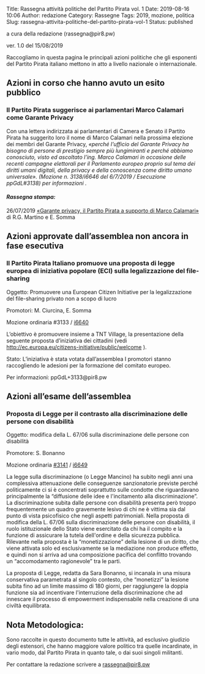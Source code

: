 Title: Rassegna attività politiche del Partito Pirata vol. 1
Date: 2019-08-16 10:06
Author: redazione
Category: Rassegne
Tags: 2019, mozione, politica
Slug: rassegna-attivita-politiche-del-partito-pirata-vol-1
Status: published



a cura della redazione (rassegna\@pir8.pw)





ver. 1.0 del 15/08/2019





Raccogliamo in questa pagina le principali azioni politiche che gli esponenti del Partito Pirata italiano mettono in atto a livello nazionale o internazionale.





## **Azioni in corso che hanno avuto un esito pubblico**





### **Il Partito Pirata suggerisce ai parlamentari Marco Calamari come Garante Privacy**





Con una lettera indirizzata ai parlamentari di Camera e Senato il Partito Pirata ha suggerito loro il nome di Marco Calamari nella prossima elezione dei membri del Garante Privacy, *«perché l’ufficio del Garante Privacy ha bisogno di persone di prestigio sempre più lungimiranti e perché abbiamo conosciuto, visto ed ascoltato l’ing. Marco Calamari in occasione delle recenti campagne elettorali per il Parlamento europeo proprio sul tema dei diritti umani digitali, della privacy e della conoscenza come diritto umano universale». (Mozione n. 3138/i6646 del 6/7/2019 / Esecuzione ppGdL\#3138) per informazioni .*





#### *Rassegna stampa:*





26/07/2019 [«Garante privacy, il Partito Pirata a supporto di Marco Calamari»](https://www.agendadigitale.eu/sicurezza/privacy/garante-privacy-il-partito-pirata-a-supporto-di-marco-calamari/) di R.G. Martino e E. Somma





## **Azioni approvate dall’assemblea non ancora in fase esecutiva**





### **Il Partito Pirata Italiano promuove una proposta di legge europea di iniziativa popolare (ECI) sulla legalizzazione del file-sharing**





Oggetto: Promuovere una European Citizen Initiative per la legalizzazione del file-sharing privato non a scopo di lucro





Promotori: M. Ciurcina, E. Somma





Mozione ordinaria \#3133 / [i6640](https://agora.partito-pirata.it/initiative/show/6640.html)





L’obiettivo è promuovere insieme a TNT Village, la presentazione della seguente proposta d’iniziativa dei cittadini (vedi <http://ec.europa.eu/citizens-initiative/public/welcome> ).





Stato: L’iniziativa è stata votata dall’assemblea I promotori stanno raccogliendo le adesioni per la formazione del comitato europeo.





Per informazioni: ppGdL+3133\@pir8.pw





## **Azioni all’esame dell’assemblea**





### **Proposta di Legge per il contrasto alla discriminazione delle persone con disabilità**





Oggetto: modifica della L. 67/06 sulla discriminazione delle persone con disabilità





Promotore: S. Bonanno





Mozione ordinaria [\#3141](https://agora.partito-pirata.it/issue/show/3141.html) / [i6649](https://agora.partito-pirata.it/initiative/show/6649.html)





La legge sulla discriminazione (o Legge Mancino) ha subito negli anni una complessiva attenuazione delle conseguenze sanzionatorie previste perché politicamente ci si è concentrati soprattutto sulle condotte che riguardavano principalmente la “diffusione delle idee e l'incitamento alla discriminazione”.  La discriminazione subita dalle persone con disabilità presenta però troppo frequentemente un quadro gravemente lesivo di chi ne è vittima sia dal punto di vista psicofisico che negli aspetti patrimoniali. Nella proposta di modifica della L. 67/06 sulla discriminazione delle persone con disabilità, il ruolo istituzionale dello Stato viene esercitato da chi ha il compito e la funzione di assicurare la tutela dell'ordine e della sicurezza pubblica. Rilevante nella proposta è la “monetizzazione” della lesione di un diritto, che viene attivata solo ed esclusivamente se la mediazione non produce effetto, e quindi non si arriva ad una composizione pacifica del conflitto trovando un “accomodamento ragionevole” tra le parti.





La proposta di Legge, redatta da Sara Bonanno, si incanala in una misura conservativa parametrata al singolo contesto, che “monetizzi” la lesione subita fino ad un limite massimo di 180 giorni, per raggiungere la doppia funzione sia ad incentivare l'interruzione della discriminazione che ad innescare il processo di empowerment indispensabile nella creazione di una civiltà equilibrata.





## **Nota Metodologica:**





Sono raccolte in questo documento tutte le attività, ad esclusivo giudizio degli estensori, che hanno maggiore valore politico tra quelle incardinate, in vario modo, dal Partito Pirata in quanto tale, o dai suoi singoli militanti.





Per contattare la redazione scrivere a <rassegna@pir8.pw>

